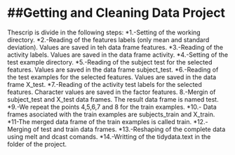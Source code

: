 ##Getting and Cleaning Data Project
=================================

Thescrip is divide in the following steps:
*1.-Setting of the working directory.
*2.-Reading of the features labels (only mean and standard deviation). Values are saved in teh data frame features.
*3.-Reading of the activity labels. Values are saved in the data frame activity.
*4.-Setting of the test example directory.
*5.-Reading of the subject test for the selected features. Values are saved in the data frame subject_test.
*6.-Reading of the test examples for the selected features. Values are saved in the data frame X_test.
*7.-Reading of the activity test labels for the selected features. Character values are saved in the factor features.
8.-Mergin of subject_test and X_test data frames. The result data frame is named test.
*9.-We repeat the points 4,5,6,7 and 8 for the train examples.
*10.- Data frames asociated with the train examples are subjects_train and X_train.
*11-The merged data frame of the train examples is called train.
*12.-Merging of test and train data frames.
*13.-Reshaping of the complete data using melt and dcast comands.
*14.-Writting of the tidydata.text in the folder of the project.
